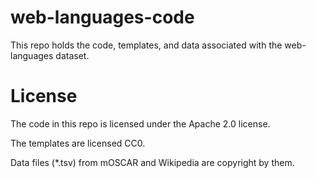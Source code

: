 # web-languages-code

This repo holds the code, templates, and data associated with the
web-languages dataset.

# License

The code in this repo is licensed under the Apache 2.0 license.

The templates are licensed CC0.

Data files (*.tsv) from mOSCAR and Wikipedia are copyright by them.

